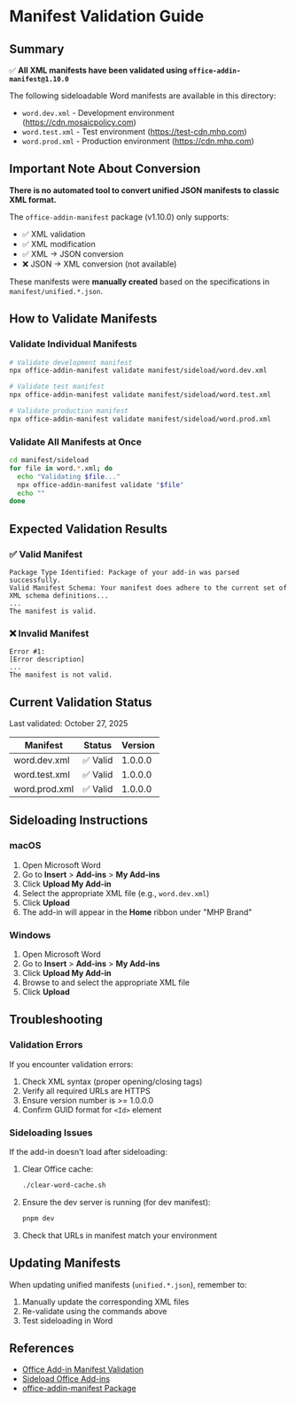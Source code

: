 # Manifest Validation Guide

## Summary

✅ **All XML manifests have been validated using `office-addin-manifest@1.10.0`**

The following sideloadable Word manifests are available in this directory:

- `word.dev.xml` - Development environment (https://cdn.mosaicpolicy.com)
- `word.test.xml` - Test environment (https://test-cdn.mhp.com)
- `word.prod.xml` - Production environment (https://cdn.mhp.com)

## Important Note About Conversion

**There is no automated tool to convert unified JSON manifests to classic XML format.**

The `office-addin-manifest` package (v1.10.0) only supports:

- ✅ XML validation
- ✅ XML modification
- ✅ XML → JSON conversion
- ❌ JSON → XML conversion (not available)

These manifests were **manually created** based on the specifications in `manifest/unified.*.json`.

## How to Validate Manifests

### Validate Individual Manifests

```bash
# Validate development manifest
npx office-addin-manifest validate manifest/sideload/word.dev.xml

# Validate test manifest
npx office-addin-manifest validate manifest/sideload/word.test.xml

# Validate production manifest
npx office-addin-manifest validate manifest/sideload/word.prod.xml
```

### Validate All Manifests at Once

```bash
cd manifest/sideload
for file in word.*.xml; do
  echo "Validating $file..."
  npx office-addin-manifest validate "$file"
  echo ""
done
```

## Expected Validation Results

### ✅ Valid Manifest

```
Package Type Identified: Package of your add-in was parsed successfully.
Valid Manifest Schema: Your manifest does adhere to the current set of XML schema definitions...
...
The manifest is valid.
```

### ❌ Invalid Manifest

```
Error #1:
[Error description]
...
The manifest is not valid.
```

## Current Validation Status

Last validated: October 27, 2025

| Manifest      | Status   | Version |
| ------------- | -------- | ------- |
| word.dev.xml  | ✅ Valid | 1.0.0.0 |
| word.test.xml | ✅ Valid | 1.0.0.0 |
| word.prod.xml | ✅ Valid | 1.0.0.0 |

## Sideloading Instructions

### macOS

1. Open Microsoft Word
2. Go to **Insert** > **Add-ins** > **My Add-ins**
3. Click **Upload My Add-in**
4. Select the appropriate XML file (e.g., `word.dev.xml`)
5. Click **Upload**
6. The add-in will appear in the **Home** ribbon under "MHP Brand"

### Windows

1. Open Microsoft Word
2. Go to **Insert** > **Add-ins** > **My Add-ins**
3. Click **Upload My Add-in**
4. Browse to and select the appropriate XML file
5. Click **Upload**

## Troubleshooting

### Validation Errors

If you encounter validation errors:

1. Check XML syntax (proper opening/closing tags)
2. Verify all required URLs are HTTPS
3. Ensure version number is >= 1.0.0.0
4. Confirm GUID format for `<Id>` element

### Sideloading Issues

If the add-in doesn't load after sideloading:

1. Clear Office cache:

   ```bash
   ./clear-word-cache.sh
   ```

2. Ensure the dev server is running (for dev manifest):

   ```bash
   pnpm dev
   ```

3. Check that URLs in manifest match your environment

## Updating Manifests

When updating unified manifests (`unified.*.json`), remember to:

1. Manually update the corresponding XML files
2. Re-validate using the commands above
3. Test sideloading in Word

## References

- [Office Add-in Manifest Validation](https://learn.microsoft.com/en-us/office/dev/add-ins/testing/troubleshoot-manifest)
- [Sideload Office Add-ins](https://learn.microsoft.com/en-us/office/dev/add-ins/testing/test-debug-office-add-ins)
- [office-addin-manifest Package](https://www.npmjs.com/package/office-addin-manifest)
